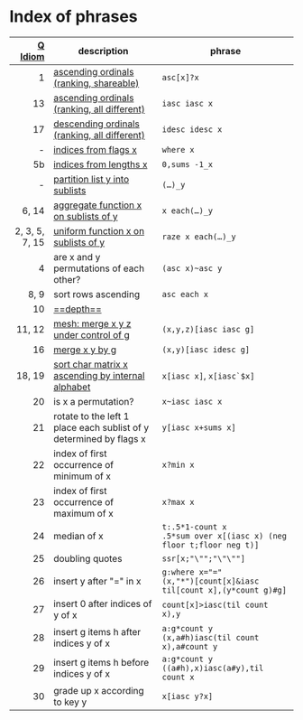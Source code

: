 # Index of phrases




[Q Idiom](wikipage.md) | description | phrase
--:|-------------|-------
1  | [ascending ordinals (ranking, shareable)](sorts.md#ordinals-ranking-shareable) | `asc[x]?x`
13 | [ascending ordinals (ranking, all different)](sorts.md#ordinals-ranking-all-different) | `iasc iasc x`
17 | [descending ordinals (ranking, all different)](sorts.md#ordinals-ranking-all-different) | `idesc idesc x`
-   | [indices from flags x](sublists.md#partition-a-list) | `where x`
5b | [indices from lengths x](sublists.md#partition-a-list) | `0,sums -1_x`
-  | [partition list y into sublists](sublists.md#partition-a-list) | `(…)_y`
6, 14 | [aggregate function x on sublists of y](sublists.md#apply-aggregate-function-to-sublists) | `x each(…)_y` 
2, 3, 5, 7, 15  | [uniform function x on sublists of y](sublists.md#apply-uniform-function-to-sublists) | `raze x each(…)_y` 
4  | are x and y permutations of each other? | `(asc x)~asc y`
8, 9 | sort rows ascending | `asc each x`
10  | [==depth==](wikipage.md#10a-depth) 
11, 12 | [mesh: merge x y z under control of g](merge.md) | `(x,y,z)[iasc iasc g]`
16 | [merge x y by g](merge.md) | `(x,y)[iasc idesc g]`
18, 19 | [sort char matrix x ascending by internal alphabet](sorts.md) | `x[iasc x]`, ``x[iasc`$x]``
20 | is x a permutation? | `x~iasc iasc x`
21| rotate to the left 1 place each sublist of y determined by flags x | `y[iasc x+sums x]`
22 | index of first occurrence of minimum of x | `x?min x`
23 | index of first occurrence of maximum of x | `x?max x`
24 | median of x | `t:.5*1-count x`<br>`.5*sum over x[(iasc x) (neg floor t;floor neg t)]`
25 | doubling quotes | `ssr[x;"\"";"\"\""]`
26 | insert y after "=" in x |`g:where x="="`<br>`(x,"*")[count[x]&iasc til[count x],(y*count g)#g]`
27 | insert 0 after indices of y of x | `count[x]>iasc(til count x),y`
28 | insert g items h after indices y of x | `a:g*count y`<br>`(x,a#h)iasc(til count x),a#count y`
29 | insert g items h before indices y of x | `a:g*count y`<br>`((a#h),x)iasc(a#y),til count x`
30 | grade up x according to key y | `x[iasc y?x]`
